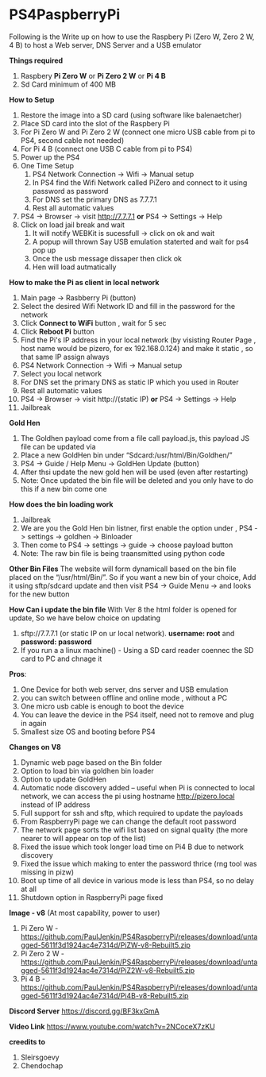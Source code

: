 # PS4PaspberryPi
Following is the Write up on how to use the Raspbery Pi (Zero W, Zero 2 W, 4 B) to host a Web server, DNS Server and a USB emulator

**Things required**
1. Raspbery **Pi Zero W** or **Pi Zero 2 W** or **Pi 4 B**
2. Sd Card minimum of 400 MB

**How to Setup**
1. Restore the image into a SD card (using software like balenaetcher)
2. Place SD card into the slot of the Raspbery Pi
3. For Pi Zero W and Pi Zero 2 W (connect one micro USB cable from pi to PS4, second cable not needed)
4. For Pi 4 B (connect one USB C cable from pi to PS4)
5. Power up the PS4
6. One Time Setup
    1. PS4 Network Connection -> Wifi -> Manual setup
    2. In PS4 find the Wifi Network called PiZero and connect to it using password as password
    3. For DNS set the primary DNS as 7.7.7.1
    4. Rest all automatic values
7. PS4 -> Browser -> visit http://7.7.7.1 **or** PS4 -> Settings -> Help
8. Click on load jail break and wait
    1. It will notify WEBKit is sucessfull -> click on ok and wait
    2. A popup will thrown Say USB emulation staterted and wait for ps4 pop up
    3. Once the usb message dissaper then click ok
    4. Hen will load autmatically

**How to make the Pi as client in local network**
1. Main page -> Rasbberry Pi (button)
2. Select the desired Wifi Network ID and fill in the password for the network
3. Click **Connect to WiFi** button , wait for 5 sec
4. Click **Reboot Pi** button
5. Find the Pi's IP address in your local network (by visisting Router Page , host name would be pizero, for ex 192.168.0.124) and make it static , so that same IP assign always
6. PS4 Network Connection -> Wifi -> Manual setup
7. Select you local network 
8. For DNS set the primary DNS as static IP which you used in Router
9. Rest all automatic values
10. PS4 -> Browser -> visit http://(static IP) **or** PS4 -> Settings -> Help
11. Jailbreak

**Gold Hen**
1. The Goldhen payload come from a file call payload.js, this payload JS file can be updated via
2. Place a new GoldHen bin under “Sdcard:/usr/html/Bin/Goldhen/”
3. PS4 ->  Guide / Help Menu -> GoldHen Update (button)
4. After thsi update the new gold hen will be used (even after restarting)
5. Note: Once updated the bin file will be deleted and you only have to do this if a new bin come one

**How does the bin loading work**
1. Jailbreak
2. We are you the Gold Hen bin listner, first enable the option under , PS4 -> settings -> goldhen -> Binloader
3. Then come to PS4 -> settings -> guide -> choose payload button
4. Note: The raw bin file is being traansmitted using python code
           
**Other Bin Files**
The website will form dynamicall based on the bin file placed on the “/usr/html/Bin/”.
So if you want a new bin of your choice, Add it using sftp/sdcard update and then visit 
PS4 ->  Guide Menu -> and looks for the new button

**How Can i update the bin file**
With Ver 8 the html folder is opened for update, So we have below choice on updating
1. sftp://7.7.7.1 (or static IP on ur local network). **username: root** and **password: password**
4. If you run a a linux machine() - Using a SD card reader coennec the SD card to PC and chnage it
  
 
**Pros**:
1. One Device for both web server, dns server and USB emulation
2. you can switch between offline and online mode , without a PC
3. One micro usb cable is enough to boot the device
4. You can leave the device in the PS4 itself, need not to remove and plug in again
5. Smallest size OS and booting before PS4


**Changes on V8**
1. Dynamic web page based on the Bin folder
2. Option to load bin via goldhen bin loader
3. Option to update GoldHen
4. Automatic node discovery added – useful when Pi is connected to local network, we can access the pi using hostname http://pizero.local instead of IP address
5. Full support for ssh and sftp, which required to update the payloads
6. From RaspberryPi page we can change the default root password
7. The network page sorts the wifi list based on signal quality (the more nearer to will appear on top of the list)
8. Fixed the issue which took longer load time on Pi4 B due to network discovery
9. Fixed the issue which making to enter the password thrice (rng tool was missing in pizw)
10. Boot up time of all device in various mode is less than PS4, so no delay at all
11. Shutdown option in RaspberryPi page fixed

**Image - v8** (At most capability, power to user)
1. Pi Zero W - https://github.com/PaulJenkin/PS4RaspberryPi/releases/download/untagged-5611f3d1924ac4e7314d/PiZW-v8-Rebuilt5.zip
2. Pi Zero 2 W - https://github.com/PaulJenkin/PS4RaspberryPi/releases/download/untagged-5611f3d1924ac4e7314d/PiZ2W-v8-Rebuilt5.zip
3. Pi 4 B - https://github.com/PaulJenkin/PS4RaspberryPi/releases/download/untagged-5611f3d1924ac4e7314d/Pi4B-v8-Rebuilt5.zip

**Discord Server**
https://discord.gg/BF3kxGmA

**Video Link**
https://www.youtube.com/watch?v=2NCoceX7zKU



**creedits to**
1. Sleirsgoevy
2. Chendochap
